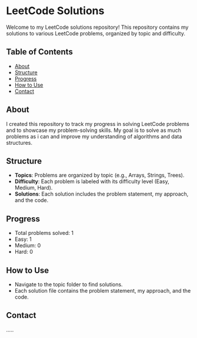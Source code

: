 # LeetCode Solutions

Welcome to my LeetCode solutions repository! This repository contains my solutions to various LeetCode problems, organized by topic and difficulty.

## Table of Contents
- [About](#about)
- [Structure](#structure)
- [Progress](#progress)
- [How to Use](#how-to-use)
- [Contact](#contact)

## About
I created this repository to track my progress in solving LeetCode problems and to showcase my problem-solving skills. My goal is to solve as much problems as i can and improve my understanding of algorithms and data structures.

## Structure
- **Topics**: Problems are organized by topic (e.g., Arrays, Strings, Trees).
- **Difficulty**: Each problem is labeled with its difficulty level (Easy, Medium, Hard).
- **Solutions**: Each solution includes the problem statement, my approach, and the code.

## Progress
- Total problems solved: 1
- Easy: 1
- Medium: 0
- Hard: 0

## How to Use
- Navigate to the topic folder to find solutions.
- Each solution file contains the problem statement, my approach, and the code.

## Contact
.....